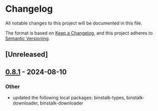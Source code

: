 # Changelog
All notable changes to this project will be documented in this file.

The format is based on [Keep a Changelog](https://keepachangelog.com/en/1.0.0/),
and this project adheres to [Semantic Versioning](https://semver.org/spec/v2.0.0.html).

## [Unreleased]

## [0.8.1](https://github.com/cargo-bins/cargo-binstall/compare/binstalk-fetchers-v0.8.0...binstalk-fetchers-v0.8.1) - 2024-08-10

### Other
- updated the following local packages: binstalk-types, binstalk-downloader, binstalk-downloader
